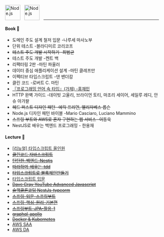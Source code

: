 <img align="left" alt="Node.js" width="50px" src="https://cdn.jsdelivr.net/gh/devicons/devicon/icons/nodejs/nodejs-original.svg" style="padding-right:10px;" /><img align="left" alt="Node.js" width="50px" src="https://cdn.jsdelivr.net/gh/devicons/devicon/icons/nestjs/nestjs-plain.svg" style="padding-right:10px;" />

<br />
<br />

---

#### Book 📕

- 도메인 주도 설계 철저 입문 -나루세 마사노부
- 단위 테스트 -블라디미르 코리코프
- ~~테스트 주도 개발 시작하기 -최범균~~
- 테스트 주도 개발 -켄트 백
- 리팩터링 2판 -마틴 파울러
- 데이터 중심 애플리케이션 설계 -마틴 클레프만
- 이펙티브 타입스크립트 -댄 밴더캄
- 클린 코드 -로버트 C. 마틴
- [『프로그래밍 언어 속 타입』(가제) -홍재민](https://blog.hjaem.info/2)
- HTTP 완벽 가이드 -데이빗 고울리, 브라이언 토티, 마조리 세이어, 세일루 레디, 안슈 아가왈
- ~~헤드 퍼스트 디자인 패턴 -에릭 프리먼, 엘리자베스 롭슨~~
- Node.js 디자인 패턴 바이블 -Mario Casciaro, Luciano Mammino
- ~~스프링 부트와 AWS로 혼자 구현하는 웹 서비스 -이동욱~~
- NestJS로 배우는 백엔드 프로그래밍 - 한용재

#### Lecture :pray:

- [[리뉴얼] 타입스크립트 올인원](https://www.inflearn.com/course/%ED%83%80%EC%9E%85%EC%8A%A4%ED%81%AC%EB%A6%BD%ED%8A%B8-%EC%98%AC%EC%9D%B8%EC%9B%90-1)
- ~~[클린코드 자바스크립트](https://www.udemy.com/share/105zfE3@ksI6nVUsto7E9l8zzSofqpE0vrb4RXPEk_1K5qdambY0DWKMvLBOALnYoPdo4LwN3w==/)~~
- ~~[탄탄한-백엔드-Nestjs](https://www.inflearn.com/course/%ED%83%84%ED%83%84%ED%95%9C-%EB%B0%B1%EC%97%94%EB%93%9C-%EB%84%A4%EC%8A%A4%ED%8A%B8/dashboard)~~
- ~~[따라하며-배우는-tdd](https://www.inflearn.com/course/%EB%94%B0%EB%9D%BC%ED%95%98%EB%A9%B0-%EB%B0%B0%EC%9A%B0%EB%8A%94-tdd/dashboard)~~
- ~~[타입스크립트로 블록체인만들기](https://nomadcoders.co/typescript-for-beginners)~~
- [타입스크립트 입문](https://www.udemy.com/share/106xlY3@-3rq1UAtTxy71-ZADPpmUQ9CRRELWKIWWTPFl11eeqnL6Qa0Z3w8ddXQsv7EOw7dGA==/)
- ~~[Dave Gray YouTube Advanced Javascript](https://www.youtube.com/playlist?list=PL0Zuz27SZ-6N3bG4YZhkrCL3ZmDcLTuGd)~~
- ~~[슬랙클론코딩 NestJs-typeorm](https://www.inflearn.com/course/%EC%8A%AC%EB%9E%99%ED%81%B4%EB%A1%A0%EC%BD%94%EB%94%A9-%EB%B0%B1%EC%97%94%EB%93%9C/dashboard)~~
- ~~[스프링-입문-스프링부트](https://www.inflearn.com/course/%EC%8A%A4%ED%94%84%EB%A7%81-%EC%9E%85%EB%AC%B8-%EC%8A%A4%ED%94%84%EB%A7%81%EB%B6%80%ED%8A%B8/dashboard)~~
- ~~[스프링-핵심-원리-기본편](https://www.inflearn.com/course/%EC%8A%A4%ED%94%84%EB%A7%81-%ED%95%B5%EC%8B%AC-%EC%9B%90%EB%A6%AC-%EA%B8%B0%EB%B3%B8%ED%8E%B8)~~
- ~~[스프링부트-JPA-활용-1](https://www.inflearn.com/course/%EC%8A%A4%ED%94%84%EB%A7%81%EB%B6%80%ED%8A%B8-JPA-%ED%99%9C%EC%9A%A9-1)~~
- ~~[graphql-apollo](https://www.inflearn.com/course/%EC%96%84%ED%8C%8D%ED%95%9C-graphql-apollo/dashboard)~~
- ~~[Docker & Kubernetes](https://www.udemy.com/share/106b8i3@UifJCSLlNvTviEACe4ftWP5vJwG4tbsAI0dkl9S1bcnVikKtCyRY7X89XYcZ-CTlAw==/)~~
- [AWS SAA](https://www.udemy.com/course/best-aws-certified-solutions-architect-associate/)
- [AWS DA](https://www.udemy.com/course/best-aws-certified-developer-associate/)
